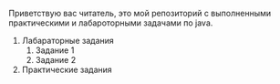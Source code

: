Приветствую вас читатель, это мой репозиторий с выполненными практическими и лабароторными задачами по java.
1. Лабараторные задания
    1. Задание 1
    2. Задание 2 
2. Практические задания
